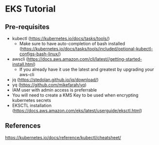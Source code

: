 # EKS Tutorial

## Pre-requisites
* kubectl (https://kubernetes.io/docs/tasks/tools/)
  * Make sure to have auto-completion of bash installed (https://kubernetes.io/docs/tasks/tools/included/optional-kubectl-configs-bash-linux/)
* awscli (https://docs.aws.amazon.com/cli/latest//getting-started-install.html)
  * If you already have it use the latest and greatest by upgrading your aws-cli
* jq (https://stedolan.github.io/jq/download/)
* yq (https://github.com/mikefarah/yq)
* IAM user with admin access is preferrable
* You will need to create a KMS Key to be used when encrypting kubernetes secrets
* EKSCTL installation (https://docs.aws.amazon.com/eks/latest/userguide/eksctl.html)


## References
https://kubernetes.io/docs/reference/kubectl/cheatsheet/